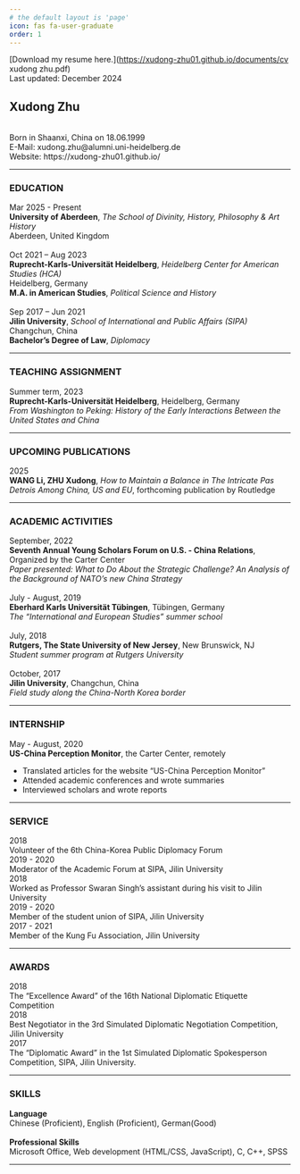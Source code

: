 ```yaml
---
# the default layout is 'page'
icon: fas fa-user-graduate
order: 1
---
```


[Download my resume here.](https://xudong-zhu01.github.io/documents/cv xudong zhu.pdf)<br>
Last updated: December 2024

## Xudong Zhu
<br>
Born in Shaanxi, China on 18.06.1999<br>
E-Mail: xudong.zhu@alumni.uni-heidelberg.de<br>
Website: https://xudong-zhu01.github.io/<br>
<hr>

### EDUCATION
Mar 2025 - Present <br>
**University of Aberdeen**, *The School of Divinity, History, Philosophy & Art History* <br>
Aberdeen, United Kingdom <br>
<br>
Oct 2021 – Aug 2023 <br>
**Ruprecht-Karls-Universität Heidelberg**, *Heidelberg Center for American Studies (HCA)*  <br> 
Heidelberg, Germany <br>
**M.A. in American Studies**, *Political Science and History*<br>
<br>
Sep 2017 – Jun 2021 <br>
**Jilin University**, *School of International and Public Affairs (SIPA)*<br>
Changchun, China <br>
**Bachelor’s Degree of Law**, *Diplomacy* <br>
<hr>

### TEACHING ASSIGNMENT
Summer term, 2023<br>
**Ruprecht-Karls-Universität Heidelberg**, Heidelberg, Germany<br>
*From Washington to Peking: History of the Early Interactions Between the United States and China* <br>
<hr>

### UPCOMING PUBLICATIONS
2025<br>
**WANG Li, ZHU Xudong**, *How to Maintain a Balance in The Intricate Pas Detrois Among China, US and EU*, forthcoming publication by Routledge <br>
<hr>

### ACADEMIC ACTIVITIES
September, 2022<br>
**Seventh Annual Young Scholars Forum on U.S. - China Relations**, Organized by the Carter Center<br>
*Paper presented: What to Do About the Strategic Challenge? An Analysis of the Background of NATO’s new China Strategy*<br>
<br>
July - August, 2019<br>
**Eberhard Karls Universität Tübingen**, Tübingen, Germany <br>
*The “International and European Studies” summer school*<br>
<br>
July, 2018<br>
**Rutgers, The State University of New Jersey**, New Brunswick, NJ <br>
*Student summer program at Rutgers University* <br>
<br>
October, 2017 <br>
**Jilin University**, Changchun, China <br>
*Field study along the China-North Korea border* <br>
<hr>

### INTERNSHIP
May - August, 2020 <br>
**US-China Perception Monitor**, the Carter Center, remotely <br>
- Translated articles for the website “US-China Perception Monitor” <br>
-  Attended academic conferences and wrote summaries <br>
- Interviewed scholars and wrote reports <br>
<hr>

### SERVICE
2018<br>
Volunteer of the 6th China-Korea Public Diplomacy Forum <br>
2019 - 2020<br>
Moderator of the Academic Forum at SIPA, Jilin University <br>
2018<br>
Worked as Professor Swaran Singh’s assistant during his visit to Jilin University <br> 
2019 - 2020<br>
Member of the student union of SIPA, Jilin University <br>
2017 - 2021<br>
Member of the Kung Fu Association, Jilin University <br>
<hr>

### AWARDS
2018<br>
The “Excellence Award” of the 16th National Diplomatic Etiquette Competition<br>
2018<br>
Best Negotiator in the 3rd Simulated Diplomatic Negotiation Competition, Jilin University<br> 
2017<br>
The “Diplomatic Award” in the 1st Simulated Diplomatic Spokesperson Competition, SIPA, Jilin University.<br>
<hr>

### SKILLS
**Language** <br>
Chinese (Proficient), English (Proficient), German(Good)
<br><br>
**Professional Skills** <br>
Microsoft Office, Web development (HTML/CSS, JavaScript), C, C++, SPSS
<br>
<hr>
